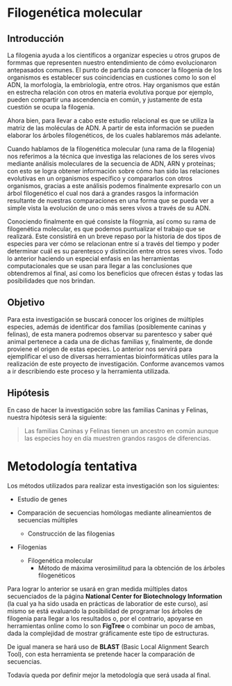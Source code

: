 # Filogenética molecular

## Introducción

La filogenia ayuda a los científicos a organizar especies u otros grupos de formmas que representen nuestro
entendimiento de cómo evolucionaron antepasados comunes. El punto de partida para conocer la filogenia de los
organismos es establecer sus coincidencias en custiones como lo son el ADN, la morfología, la embriología, entre
otros. Hay organismos que están en estrecha relación con otros en materia evolutiva porque por ejemplo,
pueden compartir una ascendencia en común, y justamente de esta cuestión se ocupa la filogenia.

Ahora bien, para llevar a cabo este estudio relacional es que se utiliza la matriz de las moléculas de ADN. A partir
de esta información se pueden elaborar los árboles filogenéticos, de los cuales hablaremos más adelante.

Cuando hablamos de la filogenética molecular (una rama de la filogenia) nos referimos a la técnica que investiga las relaciones
de los seres vivos mediante análisis moleculares de la secuencia de ADN, ARN y proteínas; con esto se logra obtener información
sobre cómo han sido las relaciones evolutivas en un organismos específico y compararlos con otros organismos, gracias a este análisis
podemos finalmente expresarlo con un árbol filogenético el cual nos dará a grandes rasgos la información resultante de nuestras 
comparaciones en una forma que se pueda ver a simple vista la evolución de uno o más seres vivos a través de su ADN.

Conociendo finalmente en qué consiste la filogrnia, así como su rama de filogenética molecular, es que podemos puntualizar el trabajo
que se realizará. Este consistirá en un breve repaso por la historia de dos tipos de especies para ver cómo se relacionan entre sí a través
del tiempo y poder determinar cuál es su parentesco y distinción entre otros seres vivos. Todo lo anterior haciendo un especial enfasis en las herramientas
computacionales que se usan para llegar a las conclusiones que obtendremos al final, así como los beneficios que ofrecen éstas y 
todas las posibilidades que nos brindan.

## Objetivo

Para esta investigación se buscará conocer los origines de múltiples especies, además de identificar dos familias (posiblemente caninas y felinas),
de esta manera podremos observar su parentesco y saber qué animal pertenece a cada una de dichas familias y, finalmente, de donde proviene el origen 
de estas epecies. Lo anterior nos servirá para ejemplificar el uso de diversas herramientas bioinformáticas utiles para la realización de este
proyecto de investigación. Conforme avancemos vamos a ir describiendo este proceso y la herramienta utilizada.

## Hipótesis

En caso de hacer la investigación sobre las familias Caninas y Felinas, nuestra hipótesis será la siguiente:

> Las familias Caninas y Felinas tienen un ancestro en común aunque las especies hoy en día muestren grandos rasgos de diferencias.

# Metodología tentativa

Los métodos utilizados para realizar esta investigación son los siguientes:

* Estudio de genes

* Comparación de secuencias homólogas mediante alineamientos de secuencias múltiples
    + Construcción de las filogenias

* Filogenias
    + Filogenética molecular
        - Método de máxima verosimilitud para la obtención de los árboles filogenéticos

Para lograr lo anterior se usará en gran medida múltiples datos secuenciados de la página
**National Center for Biotechnology Information** (la cual ya ha sido usada en prácticas de laboratior
de este curso), así mismo se está evaluando la posibilidad de programar los árboles de filogenia para
llegar a los resultados o, por el contrario, apoyarse en herramientas online como lo son **FigTree** o
combinar un poco de ambas, dada la complejidad de mostrar gráficamente este tipo de estructuras.

De igual manera se hará uso de **BLAST** (Basic Local Alignment Search Tool), con esta herramienta se
pretende hacer la comparación de secuencias.

Todavía queda por definir mejor la metodología que será usada al final.